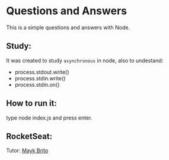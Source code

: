 # Questions and Answers
This is a simple questions and answers with Node.

## Study:
It was created to study `asynchronous` in node, also to undestand:
* process.stdout.write()
* process.stdin.write()
* process.stdin.on()

## How to run it:
type node index.js and press enter.

## RocketSeat:
Tutor: [Mayk Brito](https://github.com/maykbrito)
